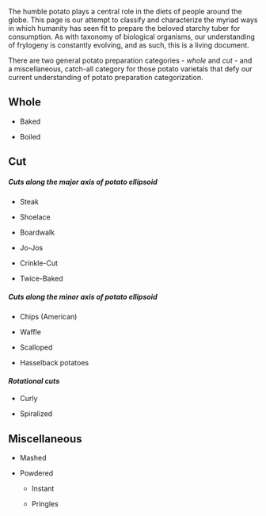 The humble potato plays a central role in the diets of people around the globe.
This page is our attempt to classify and characterize the myriad ways in which
humanity has seen fit to prepare the beloved starchy tuber for consumption. As
with taxonomy of biological organisms, our understanding of frylogeny is
constantly evolving, and as such, this is a living document.

There are two general potato preparation categories - *whole* and *cut* - and
a miscellaneous, catch-all category for those potato varietals that defy our
current understanding of potato preparation categorization.

## Whole

- Baked

- Boiled

## Cut

##### *Cuts along the major axis of potato ellipsoid*

- Steak


- Shoelace

- Boardwalk

- Jo-Jos

- Crinkle-Cut

- Twice-Baked

##### *Cuts along the minor axis of potato ellipsoid*

- Chips (American)

- Waffle

- Scalloped 

- Hasselback potatoes

#### *Rotational cuts*

- Curly

- Spiralized

## Miscellaneous

- Mashed

- Powdered

    - Instant 

    - Pringles

